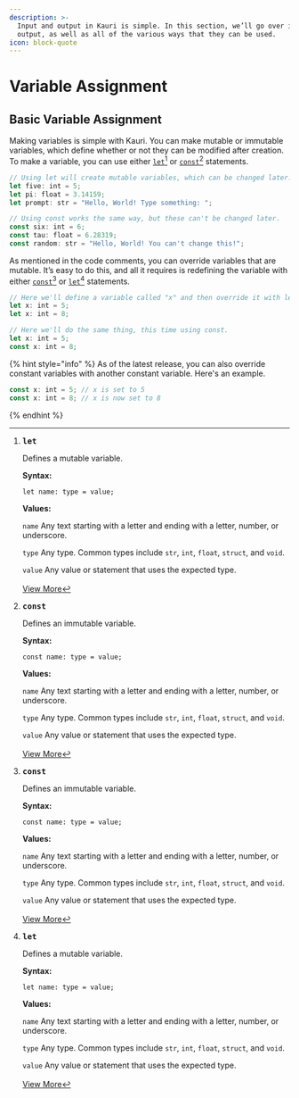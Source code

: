 ```yaml
---
description: >-
  Input and output in Kauri is simple. In this section, we’ll go over input and
  output, as well as all of the various ways that they can be used.
icon: block-quote
---
```


# Variable Assignment

## Basic Variable Assignment

Making variables is simple with Kauri. You can make mutable or immutable variables, which define whether or not they can be modified after creation. To make a variable, you can use either [`let`](#user-content-fn-1)[^1] or [`const`](#user-content-fn-2)[^2] statements.

```typescript
// Using let will create mutable variables, which can be changed later.
let five: int = 5;
let pi: float = 3.14159;
let prompt: str = "Hello, World! Type something: ";

// Using const works the same way, but these can't be changed later.
const six: int = 6;
const tau: float = 6.28319;
const random: str = "Hello, World! You can't change this!";
```

As mentioned in the code comments, you can override variables that are mutable. It’s easy to do this, and all it requires is redefining the variable with either [`const`](#user-content-fn-2)[^2] or [`let`](#user-content-fn-1)[^1] statements.

```typescript
// Here we'll define a variable called "x" and then override it with let.
let x: int = 5;
let x: int = 8;

// Here we'll do the same thing, this time using const.
let x: int = 5;
const x: int = 8;
```

{% hint style="info" %}
As of the latest release, you can also override constant variables with another constant variable. Here's an example.

```typescript
const x: int = 5; // x is set to 5
const x: int = 8; // x is now set to 8
```
{% endhint %}

[^1]: <kbd>**let**</kbd>

    Defines a mutable variable.



    **Syntax:**

    `let name: type = value;`&#x20;



    **Values:**

    `name` Any text starting with a letter and ending with a letter, number, or underscore.

    `type` Any type. Common types include `str`, `int`, `float`, `struct`, and `void`.

    `value` Any value or statement that uses the expected type.\
    \
    [View More](../../in-depth-explanation.md#let)

[^2]: <kbd>**const**</kbd>

    Defines an immutable variable.



    **Syntax:**

    `const name: type = value;`&#x20;



    **Values:**

    `name` Any text starting with a letter and ending with a letter, number, or underscore.

    `type` Any type. Common types include `str`, `int`, `float`, `struct`, and `void`.

    `value` Any value or statement that uses the expected type.\
    \
    [View More](../../in-depth-explanation.md#const)
